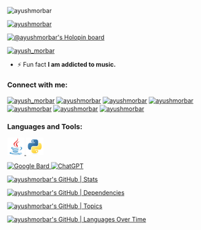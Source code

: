 



<p align="left"> <img src="https://komarev.com/ghpvc/?username=ayushmorbar&label=Profile%20views&color=0e75b6&style=flat" alt="ayushmorbar" /> </p>

<p align="left"> <a href="https://github-profile-trophy.vercel.app/?username=ayushmorbar&theme=dark_lover"><img src="https://github-profile-trophy.vercel.app/?username=ayushmorbar&theme=dark_lover" alt="ayushmorbar" /></a> </p>

[![@ayushmorbar's Holopin board](https://holopin.me/ayushmorbar)](https://holopin.io/@ayushmorbar)

<p align="left"> <a href="https://twitter.com/ayush_morbar" target="blank"><img src="https://img.shields.io/twitter/follow/ayush_morbar?logo=twitter&style=for-the-badge" alt="ayush_morbar" /></a> </p>

- ⚡ Fun fact **I am addicted to music.**

<h3 align="left">Connect with me:</h3>
<p align="left">
<a href="https://twitter.com/ayush_morbar" target="blank"><img align="center" src="https://raw.githubusercontent.com/rahuldkjain/github-profile-readme-generator/master/src/images/icons/Social/twitter.svg" alt="ayush_morbar" height="30" width="40" /></a>
<a href="https://linkedin.com/in/ayushmorbar" target="blank"><img align="center" src="https://raw.githubusercontent.com/rahuldkjain/github-profile-readme-generator/master/src/images/icons/Social/linked-in-alt.svg" alt="ayushmorbar" height="30" width="40" /></a>
<a href="https://kaggle.com/ayushmorbar" target="blank"><img align="center" src="https://raw.githubusercontent.com/rahuldkjain/github-profile-readme-generator/master/src/images/icons/Social/kaggle.svg" alt="ayushmorbar" height="30" width="40" /></a>
<a href="https://fb.com/ayushmorbar" target="blank"><img align="center" src="https://raw.githubusercontent.com/rahuldkjain/github-profile-readme-generator/master/src/images/icons/Social/facebook.svg" alt="ayushmorbar" height="30" width="40" /></a>
<a href="https://instagram.com/ayushmorbar" target="blank"><img align="center" src="https://raw.githubusercontent.com/rahuldkjain/github-profile-readme-generator/master/src/images/icons/Social/instagram.svg" alt="ayushmorbar" height="30" width="40" /></a>
<a href="https://www.youtube.com/c/ayushmorbar" target="blank"><img align="center" src="https://raw.githubusercontent.com/rahuldkjain/github-profile-readme-generator/master/src/images/icons/Social/youtube.svg" alt="ayushmorbar" height="30" width="40" /></a>
<a href="https://www.hackerrank.com/ayushmorbar" target="blank"><img align="center" src="https://raw.githubusercontent.com/rahuldkjain/github-profile-readme-generator/master/src/images/icons/Social/hackerrank.svg" alt="ayushmorbar" height="30" width="40" /></a>
</p>

<h3 align="left">Languages and Tools:</h3>
<p align="left"> <a href="https://www.java.com" target="_blank" rel="noreferrer"> <img src="https://raw.githubusercontent.com/devicons/devicon/master/icons/java/java-original.svg" alt="java" width="40" height="40"/> </a> <a href="https://www.python.org" target="_blank" rel="noreferrer"> <img src="https://raw.githubusercontent.com/devicons/devicon/master/icons/python/python-original.svg" alt="python" width="40" height="40"/> </a> </p>

<p align="left"> <a href="https://bard.google.com" target="_blank" rel="noreferrer"> <img src="https://img.shields.io/badge/Google%20Bard-886FBF?style=for-the-badge&logo=googlebard&logoColor=fff" alt="Google Bard" width="40" height="40"/> </a> <a href="https://www.chat.openai.com" target="_blank" rel="noreferrer"> <img src="https://img.shields.io/badge/ChatGPT-74aa9c?style=for-the-badge&logo=openai&logoColor=white" alt="ChatGPT" width="40" height="40"/> </a> </p>


[![ayushmorbar's GitHub | Stats](https://stats.quine.sh/ayushmorbar/github?theme=dark)](https://quine.sh?utm_source=widgets&utm_campaign=ayushmorbar)

[![ayushmorbar's GitHub | Dependencies](https://stats.quine.sh/ayushmorbar/dependencies?theme=dark)](https://quine.sh?utm_source=widgets&utm_campaign=ayushmorbar)

[![ayushmorbar's GitHub | Topics](https://stats.quine.sh/ayushmorbar/topics-over-time?theme=dark)](https://quine.sh?utm_source=widgets&utm_campaign=ayushmorbar)

[![ayushmorbar's GitHub | Languages Over Time](https://stats.quine.sh/ayushmorbar/languages-over-time?theme=dark)](https://quine.sh?utm_source=widgets&utm_campaign=ayushmorbar)
